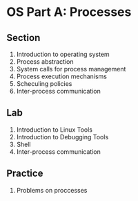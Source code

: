 # OS Part A: Processes

## Section

1. Introduction to operating system
2. Process abstraction
3. System calls for process management
4. Process execution mechanisms
5. Scheculing policies
6. Inter-process communication

## Lab

1. Introduction to Linux Tools
2. Introduction to Debugging Tools
3. Shell
4. Inter-process communication

## Practice

1. Problems on proccesses